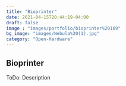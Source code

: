 ```yaml
---
title: "Bioprinter"
date: 2021-04-15T20:44:19-04:00
draft: false
image : "images/portfolio/bioprinter%20169"
bg_image: "images/Nebula%20(1).jpg"
category: "Open-Hardware"
---
```


## Bioprinter

ToDo: Description 

